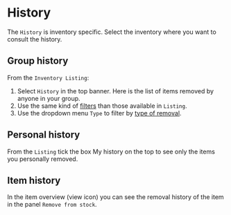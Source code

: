 # History
The `History` is inventory specific. Select the inventory where you want to consult the history. 
## Group history

From the `Inventory Listing`:
1. Select `History` in the top banner. Here is the list of items removed by anyone in your group.
2. Use the same kind of [filters](/laboratory-information-management-system/search-item.html#filters) than those available in `Listing`. 
3. Use the dropdown menu `Type` to filter by [type of removal](/laboratory-information-management-system/remove-item.html#different-type-of-removal).

## Personal history

From the `Listing` tick the box My history on the top to see only the items you personally removed.

## Item history

In the item overview (view icon) you can see the removal history of the item in the panel `Remove from stock`.
